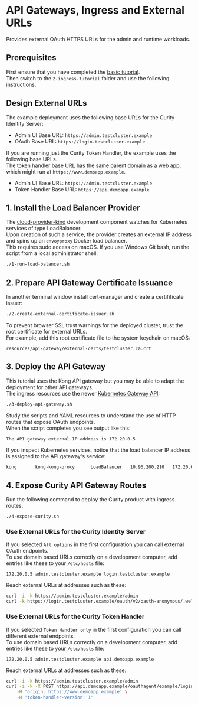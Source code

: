 # API Gateways, Ingress and External URLs

Provides external OAuth HTTPS URLs for the admin and runtime workloads.

## Prerequisites

First ensure that you have completed the [basic tutorial](../1-basic-tutorial/README.md).\
Then switch to the `2-ingress-tutorial` folder and use the following instructions.

## Design External URLs

The example deployment uses the following base URLs for the Curity Identity Server:

- Admin UI Base URL: `https://admin.testcluster.example`
- OAuth Base URL: `https://login.testcluster.example`

If you are running just the Curity Token Handler, the example uses the following base URLs.\
The token handler base URL has the same parent domain as a web app, which might run at `https://www.demoapp.example`.

- Admin UI Base URL: `https://admin.testcluster.example`
- Token Handler Base URL: `https://api.demoapp.example`

## 1. Install the Load Balancer Provider

The [cloud-provider-kind](https://github.com/kubernetes-sigs/cloud-provider-kind) development component watches for Kubernetes services of type LoadBalancer.\
Upon creation of such a service, the provider creates an external IP address and spins up an `envoyproxy` Docker load balancer.\
This requires sudo access on macOS. If you use Windows Git bash, run the script from a local administrator shell:

```bash
./1-run-load-balancer.sh
```

## 2. Prepare API Gateway Certificate Issuance

In another terminal window install cert-manager and create a certifificate issuer:

```bash
./2-create-external-certificate-issuer.sh
```

To prevent browser SSL trust warnings for the deployed cluster, trust the root certificate for external URLs.\
For example, add this root certificate file to the system keychain on macOS:

```text
resources/api-gateway/external-certs/testcluster.ca.crt
```

## 3. Deploy the API Gateway

This tutorial uses the Kong API gateway but you may be able to adapt the deployment for other API gateways.\
The ingress resources use the newer [Kubernetes Gateway API](https://gateway-api.sigs.k8s.io/):

```bash
./3-deploy-api-gateway.sh
```

Study the scripts and YAML resources to understand the use of HTTP routes that expose OAuth endpoints.\
When the script completes you see output like this:

```text
The API gateway external IP address is 172.20.0.5
```

If you inspect Kubernetes services, notice that the load balancer IP address is assigned to the API gateway's service:

```bash
kong       kong-kong-proxy      LoadBalancer   10.96.200.210   172.20.0.5    80:32742/TCP,443:32181/TCP
```

## 4. Expose Curity API Gateway Routes

Run the following command to deploy the Curity product with ingress routes:

```bash
./4-expose-curity.sh
```

### Use External URLs for the Curity Identity Server

If you selected `All options` in the first configuration you can call external OAuth endpoints.\
To use domain based URLs correctly on a development computer, add entries like these to your `/etc/hosts` file:

```text
172.20.0.5 admin.testcluster.example login.testcluster.example
```

Reach external URLs at addresses such as these:

```bash
curl -i -k https://admin.testcluster.example/admin
curl -k https://login.testcluster.example/oauth/v2/oauth-anonymous/.well-known/openid-configuration
```

### Use External URLs for the Curity Token Handler

If you selected `Token Handler only` in the first configuration you can call different external endpoints.\
To use domain based URLs correctly on a development computer, add entries like these to your `/etc/hosts` file:

```text
172.20.0.5 admin.testcluster.example api.demoapp.example
```

Reach external URLs at addresses such as these:

```bash
curl -i -k https://admin.testcluster.example/admin
curl -i -k -X POST https://api.demoapp.example/oauthagent/example/login/start \
    -H 'origin: https://www.demoapp.example' \
    -H 'token-handler-version: 1'
```
